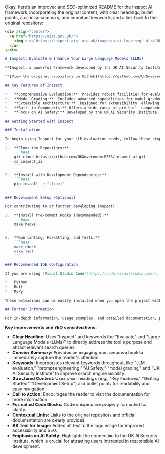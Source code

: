 Okay, here's an improved and SEO-optimized README for the Inspect AI framework, incorporating the original content, with clear headings, bullet points, a concise summary, and important keywords, and a link back to the original repository:

```markdown
<div align="center">
  <a href="https://aisi.gov.uk/">
    <img src="https://inspect.aisi.org.uk/images/aisi-logo.svg" alt="UK AI Security Institute Logo" width="295">
  </a>
</div>

# Inspect: Evaluate & Enhance Your Large Language Models (LLMs)

**Inspect, a powerful framework developed by the UK AI Security Institute (AISI), empowers you to rigorously evaluate and improve your Large Language Models (LLMs).**

**[View the original repository on GitHub](https://github.com/UKGovernmentBEIS/inspect_ai)**

## Key Features of Inspect

*   **Comprehensive Evaluation:**  Provides robust facilities for evaluating LLMs, including prompt engineering, tool usage, and multi-turn dialog.
*   **Model Grading:**  Includes advanced capabilities for model-graded evaluations to assess performance.
*   **Extensible Architecture:**  Designed for extensibility, allowing you to integrate new elicitation and scoring techniques through Python packages.
*   **Built-in Components:** Offers a wide range of pre-built components to streamline your evaluation workflow.
*   **Focus on AI Safety:** Developed by the UK AI Security Institute, emphasizing responsible and secure AI development.

## Getting Started with Inspect

### Installation

To begin using Inspect for your LLM evaluation needs, follow these steps:

1.  **Clone the Repository:**
    ```bash
    git clone https://github.com/UKGovernmentBEIS/inspect_ai.git
    cd inspect_ai
    ```

2.  **Install with Development Dependencies:**
    ```bash
    pip install -e ".[dev]"
    ```

### Development Setup (Optional)

For contributing to or further developing Inspect:

1.  **Install Pre-commit Hooks (Recommended):**
    ```bash
    make hooks
    ```

2.  **Run Linting, Formatting, and Tests:**
    ```bash
    make check
    make test
    ```

### Recommended IDE Configuration

If you are using [Visual Studio Code](https://code.visualstudio.com/), we recommend installing the following extensions for optimal development:

*   Python
*   Ruff
*   MyPy

These extensions can be easily installed when you open the project within VS Code.

## Further Information

For in-depth information, usage examples, and detailed documentation, please visit the official Inspect documentation:  <https://inspect.aisi.org.uk/>

```

**Key improvements and SEO considerations:**

*   **Clear Headline:** Uses "Inspect" and keywords like "Evaluate" and "Large Language Models (LLMs)" to directly address the tool's purpose and attract relevant search queries.
*   **Concise Summary:** Provides an engaging one-sentence hook to immediately capture the reader's attention.
*   **Keywords:**  Incorporates relevant keywords throughout, like "LLM evaluation," "prompt engineering," "AI Safety," "model grading," and "UK AI Security Institute" to improve search engine visibility.
*   **Structured Content:**  Uses clear headings (e.g., "Key Features," "Getting Started," "Development Setup") and bullet points for readability and easy navigation.
*   **Call to Action:** Encourages the reader to visit the documentation for more information.
*   **Formatted Code Blocks:** Code snippets are properly formatted for clarity.
*   **Contextual Links:** Links to the original repository and official documentation are clearly provided.
*   **Alt Text for Image:** Added alt text to the logo image for improved accessibility and SEO.
*   **Emphasis on AI Safety:** Highlights the connection to the UK AI Security Institute, which is crucial for attracting users interested in responsible AI development.